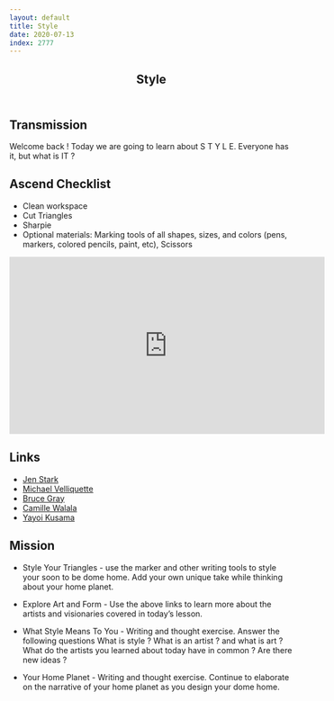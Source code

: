 ```yaml
---
layout: default
title: Style
date: 2020-07-13
index: 2777
---
```


<article id="Class">
        <header>
                <h1>Style</h1>
        </header>
        <div class="class-transmission">
                <h2>Transmission</h2>
                <p>Welcome back ! Today we are going to learn about S T Y L E. Everyone has it, but what is IT ? </p>
        </div>
        <div class="class-ascent_checklist">
                <h2>Ascend Checklist</h2>
                <ul>
                        <li data-icon="✨">Clean workspace</li>
                        <li data-icon="✂️">Cut Triangles</li>
                        <li data-icon="🖊">Sharpie</li>
                        <li data-icon="➕">Optional materials: Marking tools of all shapes, sizes, and colors (pens, markers, colored pencils, paint, etc), Scissors</li>
                </ul>
        </div>
        <div class="video">
                <iframe width="560" height="315" src="https://www.youtube.com/embed/3HyyFbz-seA" frameborder="0" allow="accelerometer; autoplay; encrypted-media; gyroscope; picture-in-picture" allowfullscreen></iframe>
        </div>
        <div class="class-links">
                <h2>Links</h2>
                <ul>
                        <li data-icon="👽"><a href="https://www.jenstark.com/" target="_blank">Jen Stark</a></li>
                        <li data-icon="🛰"><a href="https://www.velliquette.com/" target="_blank">Michael Velliquette</a></li>
                        <li data-icon="🌎"><a href="http://www.brucegray.com/" target="_blank">Bruce Gray</a></li>
                        <li data-icon="🚀"><a href="https://www.camillewalala.com/" target="_blank">Camille Walala</a></li>
                        <li data-icon="🛸"><a href="http://yayoi-kusama.jp/e/information/">Yayoi Kusama</a></li>
                </ul>
        </div>
        <div class="class-mission">
                <h2>Mission</h2>
                <ul>
                        <li data-icon="🔺">
                                <p><span class="strong">Style Your Triangles</span> - use the marker and other writing tools to style your soon to be dome home. Add your own unique take while thinking about your home planet. </p>
                        </li>
                        <li data-icon="👁‍🗨">
                                <p><span class="strong">Explore Art and Form</span> - Use the above links to learn more about the artists and visionaries covered in today’s lesson. </p>
                        </li>
                        <li data-icon="🖊">
                                <p><span class="strong">What Style Means To You</span> - Writing and thought exercise. Answer the following questions What is style ? What is an artist ? and what is art ? What do the artists you learned about today have in common ? Are there new ideas ? </p>
                        </li>
                        <li data-icon="🖊">
                                <p><span class="strong">Your Home Planet </span> - Writing and thought exercise.  Continue to elaborate on the narrative of your home planet as you design your dome home.</p>
                        </li>
                </ul>
        </div>
</article>